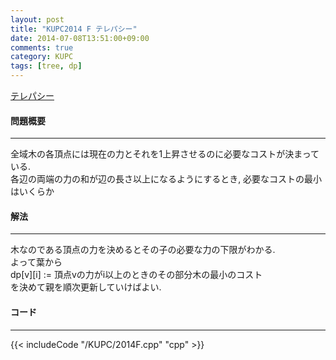 ```yaml
---
layout: post
title: "KUPC2014 F テレパシー"
date: 2014-07-08T13:51:00+09:00
comments: true
category: KUPC
tags: [tree, dp]
---
```


[テレパシー](http://kupc2014.contest.atcoder.jp/tasks/kupc2014_f)

#### 問題概要

****

全域木の各頂点には現在の力とそれを1上昇させるのに必要なコストが決まっている.  
各辺の両端の力の和が辺の長さ以上になるようにするとき, 必要なコストの最小はいくらか

#### 解法

****

木なのである頂点の力を決めるとその子の必要な力の下限がわかる.  
よって葉から  
dp[v][i] := 頂点vの力がi以上のときのその部分木の最小のコスト  
を決めて親を順次更新していけばよい.  

#### コード

****

{{< includeCode "/KUPC/2014F.cpp" "cpp" >}}
